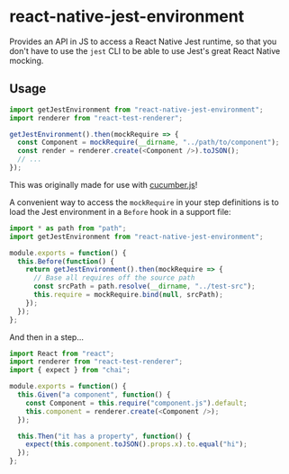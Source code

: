 # react-native-jest-environment

Provides an API in JS to access a React Native Jest runtime, so that you don't
have to use the `jest` CLI to be able to use Jest's great React Native mocking.

## Usage

```js
import getJestEnvironment from "react-native-jest-environment";
import renderer from "react-test-renderer";

getJestEnvironment().then(mockRequire => {
  const Component = mockRequire(__dirname, "../path/to/component");
  const render = renderer.create(<Component />).toJSON();
  // ...
});
```

This was originally made for use with
[cucumber.js](https://github.com/cucumber/cucumber-js)!

A convenient way to access the `mockRequire` in your step definitions is to
load the Jest environment in a `Before` hook in a support file:

```js
import * as path from "path";
import getJestEnvironment from "react-native-jest-environment";

module.exports = function() {
  this.Before(function() {
    return getJestEnvironment().then(mockRequire => {
      // Base all requires off the source path
      const srcPath = path.resolve(__dirname, "../test-src");
      this.require = mockRequire.bind(null, srcPath);
    });
  });
};
```

And then in a step...

```js
import React from "react";
import renderer from "react-test-renderer";
import { expect } from "chai";

module.exports = function() {
  this.Given("a component", function() {
    const Component = this.require("component.js").default;
    this.component = renderer.create(<Component />);
  });

  this.Then("it has a property", function() {
    expect(this.component.toJSON().props.x).to.equal("hi");
  });
};
```
